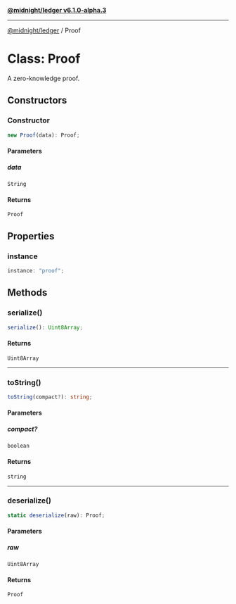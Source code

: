 [**@midnight/ledger v6.1.0-alpha.3**](../README.md)

***

[@midnight/ledger](../globals.md) / Proof

# Class: Proof

A zero-knowledge proof.

## Constructors

### Constructor

```ts
new Proof(data): Proof;
```

#### Parameters

##### data

`String`

#### Returns

`Proof`

## Properties

### instance

```ts
instance: "proof";
```

## Methods

### serialize()

```ts
serialize(): Uint8Array;
```

#### Returns

`Uint8Array`

***

### toString()

```ts
toString(compact?): string;
```

#### Parameters

##### compact?

`boolean`

#### Returns

`string`

***

### deserialize()

```ts
static deserialize(raw): Proof;
```

#### Parameters

##### raw

`Uint8Array`

#### Returns

`Proof`
